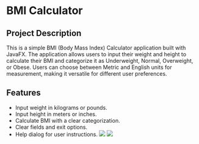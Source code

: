# BMI Calculator

## Project Description
This is a simple BMI (Body Mass Index) Calculator application built with JavaFX. The application allows users to input their weight and height to calculate their BMI and categorize it as Underweight, Normal, Overweight, or Obese. Users can choose between Metric and English units for measurement, making it versatile for different user preferences.

## Features
- Input weight in kilograms or pounds.
- Input height in meters or inches.
- Calculate BMI with a clear categorization.
- Clear fields and exit options.
- Help dialog for user instructions.
![](https://github.com/user-attachments/assets/583c9701-b6b2-4f8c-a8d6-c474660f2791)
![](https://github.com/user-attachments/assets/87bd2d33-0723-4adc-9a83-5007556a06d5)
